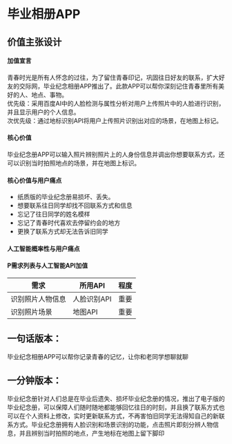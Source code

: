 # 毕业相册APP
## 价值主张设计
#### 加值宣言 
青春时光是所有人怀念的过往，为了留住青春印记，巩固往日好友的联系，扩大好友的交际网，毕业纪念相册APP推出了。此款APP可以帮你深刻记住青春里所有美好的人、地点、事物。<br>
优先级：采用百度AI中的人脸检测与属性分析对用户上传照片中的人脸进行识别，并且显示用户的个人信息。<br>
次优先级：通过地标识别API将用户上传照片识别出对应的场景，在地图上标记。<br>


#### 核心价值 
毕业纪念册APP可以输入照片辨别照片上的人身份信息并调出你想要联系方式，还可以识别当时拍照地点的场景，并在地图上标识。

#### 核心价值与用户痛点 
* 纸质版的毕业纪念册易损坏、丢失。
* 想要联系往日同学却找不回联系方式和信息
* 忘记了往日同学的姓名模样
* 忘记了青春时代喜欢去停留约会的地方
* 更换了联系方式却无法告诉旧同学

#### 人工智能概率性与用户痛点 

#### P需求列表与人工智能API加值 
| 需求 | 所用API | 程度 |
| -------- | --------- | ---------|
| 识别照片人物信息 | 人脸识别API | 重要 |
| 识别照片场景 | 地图API | 重要 |

## 一句话版本：
毕业纪念相册APP可以帮你记录青春的记忆，让你和老同学想聊就聊

## 一分钟版本：
毕业纪念册针对人们总是在毕业后遗失、损坏毕业纪念册的情况，推出了电子版的毕业纪念册，可以保障人们随时随地都能够回忆往日的时刻，并且换了联系方式也可以在个人资料上修改，实时更新联系方式，不再害怕旧同学无法得知自己的新联系方式。毕业纪念册拥有人脸识别和场景识别的功能，点击照片即刻分辨人物信息，并且辨别当时拍照的地点，产生地标在地图上留下脚印
